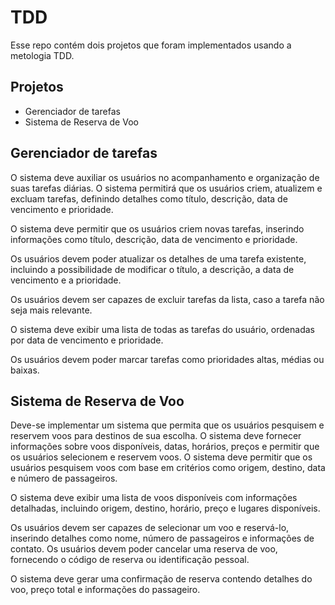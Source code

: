 # TDD

Esse repo contém dois projetos que foram implementados usando a metologia TDD.

## Projetos

- Gerenciador de tarefas
- Sistema de Reserva de Voo

## Gerenciador de tarefas

O sistema deve auxiliar os usuários no acompanhamento e organização de suas tarefas diárias. O sistema permitirá que os usuários criem, atualizem e excluam tarefas, definindo detalhes como título, descrição, data de vencimento e prioridade.

O sistema deve permitir que os usuários criem novas tarefas, inserindo informações como título, descrição, data de vencimento e prioridade.

Os usuários devem poder atualizar os detalhes de uma tarefa existente, incluindo a possibilidade de modificar o título, a descrição, a data de vencimento e a prioridade.

Os usuários devem ser capazes de excluir tarefas da lista, caso a tarefa não seja mais relevante.

O sistema deve exibir uma lista de todas as tarefas do usuário, ordenadas por data de vencimento e prioridade.

Os usuários devem poder marcar tarefas como prioridades altas, médias ou baixas.

## Sistema de Reserva de Voo

Deve-se implementar um sistema que permita que os usuários pesquisem e reservem voos para destinos de sua escolha. O sistema deve fornecer informações sobre voos disponíveis, datas, horários, preços e permitir que os usuários selecionem e reservem voos.
O sistema deve permitir que os usuários pesquisem voos com base em critérios como origem, destino, data e número de passageiros.

O sistema deve exibir uma lista de voos disponíveis com informações detalhadas, incluindo origem, destino, horário, preço e lugares disponíveis.

Os usuários devem ser capazes de selecionar um voo e reservá-lo, inserindo detalhes como nome, número de passageiros e informações de contato.
Os usuários devem poder cancelar uma reserva de voo, fornecendo o código de reserva ou identificação pessoal.

O sistema deve gerar uma confirmação de reserva contendo detalhes do voo, preço total e informações do passageiro.
